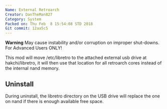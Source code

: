```yaml
---
Name: External Retroarch
Creator: DanTheMan827
Category: System
Packed on: Thu Feb  8 15:54:08 STD 2018
Git commit: 12aa5c5
---
```

**Warning** May cause instability and/or corruption on improper shut-downs.  For Advanced Users ONLY!

This mod will move /etc/libretro to the attached external usb drive at hakchi/libretro, it will then use that location for all retroarch cores instead of the internal nand memory.

## Uninstall
During uninstall, the libretro directory on the USB drive will replace the one on nand if there is enough available free space.
